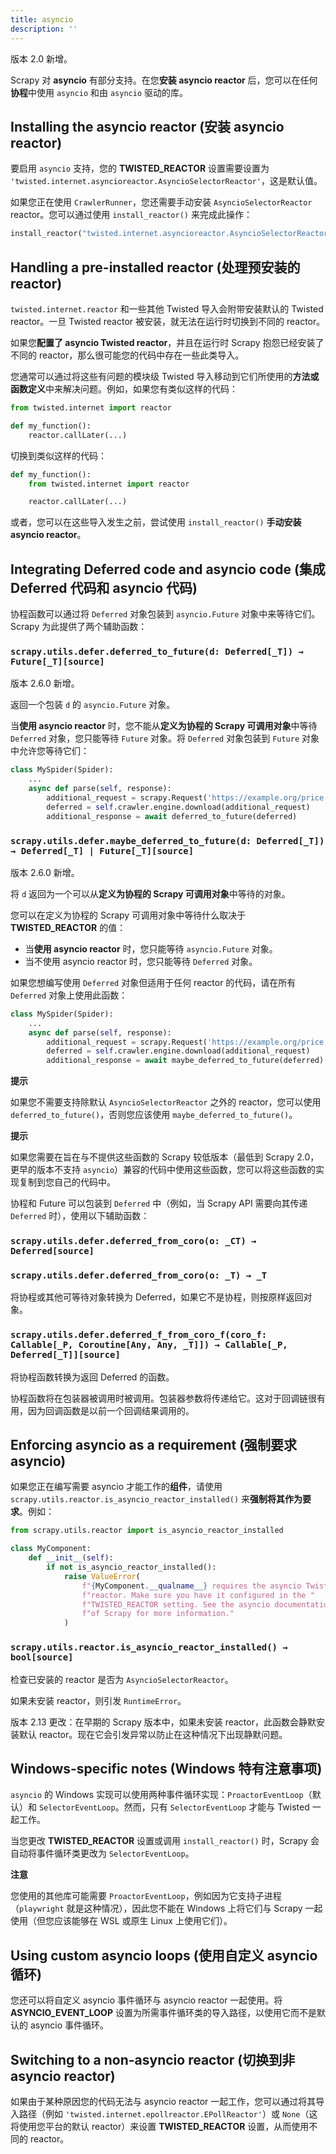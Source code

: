 ```yaml
---
title: asyncio
description: ''
---
```


版本 2.0 新增。

Scrapy 对 **asyncio** 有部分支持。在您**安装 asyncio reactor** 后，您可以在任何**协程**中使用 `asyncio` 和由 `asyncio` 驱动的库。

## Installing the asyncio reactor (安装 asyncio reactor)

要启用 `asyncio` 支持，您的 **TWISTED\_REACTOR** 设置需要设置为 `'twisted.internet.asyncioreactor.AsyncioSelectorReactor'`，这是默认值。

如果您正在使用 `CrawlerRunner`，您还需要手动安装 `AsyncioSelectorReactor` reactor。您可以通过使用 `install_reactor()` 来完成此操作：

```python
install_reactor("twisted.internet.asyncioreactor.AsyncioSelectorReactor")
```

## Handling a pre-installed reactor (处理预安装的 reactor)

`twisted.internet.reactor` 和一些其他 Twisted 导入会附带安装默认的 Twisted reactor。一旦 Twisted reactor 被安装，就无法在运行时切换到不同的 reactor。

如果您**配置了 asyncio Twisted reactor**，并且在运行时 Scrapy 抱怨已经安装了不同的 reactor，那么很可能您的代码中存在一些此类导入。

您通常可以通过将这些有问题的模块级 Twisted 导入移动到它们所使用的**方法或函数定义**中来解决问题。例如，如果您有类似这样的代码：

```python
from twisted.internet import reactor

def my_function():
    reactor.callLater(...)
```

切换到类似这样的代码：

```python
def my_function():
    from twisted.internet import reactor

    reactor.callLater(...)
```

或者，您可以在这些导入发生之前，尝试使用 `install_reactor()` **手动安装 asyncio reactor**。

## Integrating Deferred code and asyncio code (集成 Deferred 代码和 asyncio 代码)

协程函数可以通过将 `Deferred` 对象包装到 `asyncio.Future` 对象中来等待它们。Scrapy 为此提供了两个辅助函数：

### `scrapy.utils.defer.deferred_to_future(d: Deferred[_T]) → Future[_T][source]`

版本 2.6.0 新增。

返回一个包装 `d` 的 `asyncio.Future` 对象。

当**使用 asyncio reactor** 时，您不能从**定义为协程的 Scrapy 可调用对象**中等待 `Deferred` 对象，您只能等待 `Future` 对象。将 `Deferred` 对象包装到 `Future` 对象中允许您等待它们：

```python
class MySpider(Spider):
    ...
    async def parse(self, response):
        additional_request = scrapy.Request('https://example.org/price')
        deferred = self.crawler.engine.download(additional_request)
        additional_response = await deferred_to_future(deferred)
```

### `scrapy.utils.defer.maybe_deferred_to_future(d: Deferred[_T]) → Deferred[_T] | Future[_T][source]`

版本 2.6.0 新增。

将 `d` 返回为一个可以从**定义为协程的 Scrapy 可调用对象**中等待的对象。

您可以在定义为协程的 Scrapy 可调用对象中等待什么取决于 **TWISTED\_REACTOR** 的值：

* 当**使用 asyncio reactor** 时，您只能等待 `asyncio.Future` 对象。
* 当不使用 asyncio reactor 时，您只能等待 `Deferred` 对象。

如果您想编写使用 `Deferred` 对象但适用于任何 reactor 的代码，请在所有 `Deferred` 对象上使用此函数：

```python
class MySpider(Spider):
    ...
    async def parse(self, response):
        additional_request = scrapy.Request('https://example.org/price')
        deferred = self.crawler.engine.download(additional_request)
        additional_response = await maybe_deferred_to_future(deferred)
```

**提示**

如果您不需要支持除默认 `AsyncioSelectorReactor` 之外的 reactor，您可以使用 `deferred_to_future()`，否则您应该使用 `maybe_deferred_to_future()`。

**提示**

如果您需要在旨在与不提供这些函数的 Scrapy 较低版本（最低到 Scrapy 2.0，更早的版本不支持 `asyncio`）兼容的代码中使用这些函数，您可以将这些函数的实现复制到您自己的代码中。

协程和 Future 可以包装到 `Deferred` 中（例如，当 Scrapy API 需要向其传递 `Deferred` 时），使用以下辅助函数：

### `scrapy.utils.defer.deferred_from_coro(o: _CT) → Deferred[source]`

### `scrapy.utils.defer.deferred_from_coro(o: _T) → _T`

将协程或其他可等待对象转换为 Deferred，如果它不是协程，则按原样返回对象。

### `scrapy.utils.defer.deferred_f_from_coro_f(coro_f: Callable[_P, Coroutine[Any, Any, _T]]) → Callable[_P, Deferred[_T]][source]`

将协程函数转换为返回 Deferred 的函数。

协程函数将在包装器被调用时被调用。包装器参数将传递给它。这对于回调链很有用，因为回调函数是以前一个回调结果调用的。

## Enforcing asyncio as a requirement (强制要求 asyncio)

如果您正在编写需要 asyncio 才能工作的**组件**，请使用 `scrapy.utils.reactor.is_asyncio_reactor_installed()` 来**强制将其作为要求**。例如：

```python
from scrapy.utils.reactor import is_asyncio_reactor_installed

class MyComponent:
    def __init__(self):
        if not is_asyncio_reactor_installed():
            raise ValueError(
                f"{MyComponent.__qualname__} requires the asyncio Twisted "
                f"reactor. Make sure you have it configured in the "
                f"TWISTED_REACTOR setting. See the asyncio documentation "
                f"of Scrapy for more information."
            )
```

### `scrapy.utils.reactor.is_asyncio_reactor_installed() → bool[source]`

检查已安装的 reactor 是否为 `AsyncioSelectorReactor`。

如果未安装 reactor，则引发 `RuntimeError`。

版本 2.13 更改：在早期的 Scrapy 版本中，如果未安装 reactor，此函数会静默安装默认 reactor。现在它会引发异常以防止在这种情况下出现静默问题。


## Windows-specific notes (Windows 特有注意事项)

`asyncio` 的 Windows 实现可以使用两种事件循环实现：`ProactorEventLoop`（默认）和 `SelectorEventLoop`。然而，只有 `SelectorEventLoop` 才能与 Twisted 一起工作。

当您更改 **TWISTED\_REACTOR** 设置或调用 `install_reactor()` 时，Scrapy 会自动将事件循环类更改为 `SelectorEventLoop`。

**注意**

您使用的其他库可能需要 `ProactorEventLoop`，例如因为它支持子进程（`playwright` 就是这种情况），因此您不能在 Windows 上将它们与 Scrapy 一起使用（但您应该能够在 WSL 或原生 Linux 上使用它们）。

## Using custom asyncio loops (使用自定义 asyncio 循环)

您还可以将自定义 asyncio 事件循环与 asyncio reactor 一起使用。将 **ASYNCIO\_EVENT\_LOOP** 设置为所需事件循环类的导入路径，以使用它而不是默认的 asyncio 事件循环。

## Switching to a non-asyncio reactor (切换到非 asyncio reactor)

如果由于某种原因您的代码无法与 asyncio reactor 一起工作，您可以通过将其导入路径（例如 `'twisted.internet.epollreactor.EPollReactor'`）或 `None`（这将使用您平台的默认 reactor）来设置 **TWISTED\_REACTOR** 设置，从而使用不同的 reactor。
